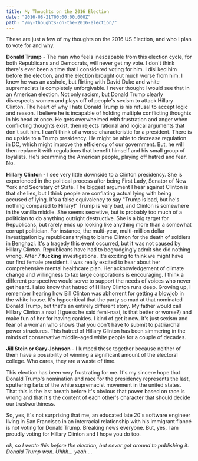 ```yaml
---
title: My Thoughts on the 2016 Election
date: "2016-08-21T00:00:00.000Z"
path: "/my-thoughts-on-the-2016-election/"
---
```


These are just a few of my thoughts on the 2016 US Election, and who I plan to vote for and why.

**Donald Trump** - The man who feels inescapable from this election cycle, for both Republicans and Democrats, will never get my vote. I don't think there's ever been a time that I considered voting for him. I disliked him before the election, and the election brought out much worse from him. I knew he was an asshole, but flirting with David Duke and white supremacists is completely unforgivable. I never thought I would see that in an American election. Not only racism, but Donald Trump clearly disrespects women and plays off of people's sexism to attack Hillary Clinton. The heart of why I hate Donald Trump is his refusal to accept logic and reason. I believe he is incapable of holding multiple conflicting thoughts in his head at once. He gets overwhelmed with frustration and anger when conflicting thoughts exist, then rejects rational and logical arguments that don't suit him. I can't think of a worse characteristic for a president. There is no upside to a Trump presidency. He might be able to decrease regulation in DC, which might improve the efficiency of our government. But, he will then replace it with regulations that benefit himself and his small group of loyalists. He's scamming the American people, playing off hatred and fear. No.

**Hillary Clinton** - I see very little downside to a Clinton presidency. She is experienced in the political process after being First Lady, Senator of New York and Secretary of State. The biggest argument I hear against Clinton is that she lies, but I think people are conflating actual lying with being accused of lying. It's a false equivalency to say "Trump is bad, but he's nothing compared to Hillary!" Trump is very bad, and Clinton is somewhere in the vanilla middle. She seems secretive, but is probably too much of a politician to do anything outright destructive. She is a big target for Republicans, but rarely ends up looking like anything more than a somewhat corrupt politician. For instance, the multi-year, multi-million dollar investigation by republicans trying to blame Clinton for the death of soldiers in Benghazi. It's a tragedy this event occurred, but it was not caused by Hillary Clinton. Republicans have had to begrudgingly admit she did nothing wrong. After 7 **fucking** investigations. It's exciting to think we might have our first female president. I was really excited to hear about her comprehensive mental healthcare plan. Her acknowledgement of climate change and willingness to tax large corporations is encouraging. I think a different perspective would serve to support the needs of voices who never get heard. I also know that hatred of Hillary Clinton runs deep. Growing up, I remember hearing how Bill Clinton was abhorrent for getting a blowjob in the white house. It's hypocritical that the party so mad at that nominated Donald Trump, but that's an entirely different story. My father would call Hillary Clinton a nazi (I guess he said femi-nazi, is that better or worse?) and make fun of her for having cankles. I kind of get it now. It's just sexism and fear of a woman who shows that you don't have to submit to patriarchal power structures. This hatred of Hillary Clinton has been simmering in the minds of conservative middle-aged white people for a couple of decades.

**Jill Stein or Gary Johnson** - I lumped these together because neither of them have a possibility of winning a significant amount of the electoral college. Who cares, they are a waste of time.

This election has been very frustrating for me. It's my sincere hope that Donald Trump's nomination and race for the presidency represents the last, sputtering farts of the white supremacist movement in the united states. That this is the last breath before it's obvious that power based on race is wrong and that it's the content of each other's character that should decide our trustworthiness.

So, yes, it's not surprising that me, an educated late 20's software engineer living in San Francisco in an interracial relationship with his immigrant fiancé is not voting for Donald Trump. Breaking news everyone. But, yes, I am proudly voting for Hillary Clinton and I hope you do too.

*ok, so I wrote this before the election, but never got around to publishing it. Donald Trump won. Uhhh... yeah....*
